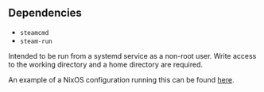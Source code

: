 ## Dependencies
- `steamcmd`
- `steam-run`

Intended to be run from a systemd service as a non-root user. Write access to the working directory and a home directory are required.

An example of a NixOS configuration running this can be found [here](https://github.com/johnviolano/nixos-system/blob/main/valheim-service.nix).

